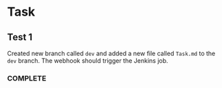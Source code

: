 # Task

## Test 1

Created new branch called `dev` and added a new file called `Task.md` to the `dev` branch.
The webhook should trigger the Jenkins job.

### COMPLETE
